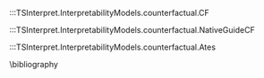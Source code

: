 :::TSInterpret.InterpretabilityModels.counterfactual.CF

:::TSInterpret.InterpretabilityModels.counterfactual.NativeGuideCF

:::TSInterpret.InterpretabilityModels.counterfactual.Ates

\bibliography